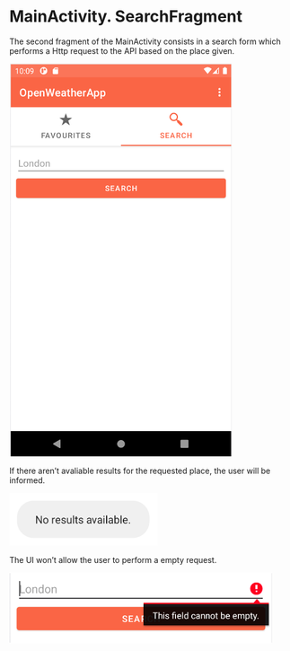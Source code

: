 # MainActivity. SearchFragment

The second fragment of the MainActivity consists in a search form which performs a Http request to the API based on the place given.

![SearchFragment](img/search_fragment.png)

If there aren’t avaliable results for the requested place, the user will be informed.

![No Results](img/search_fragment_no_results.png)

The UI won’t allow the user to perform a empty request. 

![Empty](img/search_fragment_empty.png)

